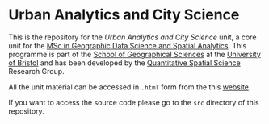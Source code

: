 # Urban Analytics and City Science

This is the repository for the  *Urban Analytics and City Science* unit, a 
core unit for the [MSc in Geographic Data Science and Spatial Analytics](http://www.bristol.ac.uk/study/postgraduate/2022/sci/msc-geographic-data-science-and-spatial-analytics/#:~:text=The%20MSc%20in%20Geographic%20Data%20Science%20and%20Spatial%20Analytics%20builds,quantitative%20geography%20and%20spatial%20analysis.). 
This programme is part of the [School of Geographical Sciences](http://www.bristol.ac.uk/geography/) 
at the [University of Bristol](https://www.bristol.ac.uk/) and 
has been developed by the [Quantitative Spatial Science](https://quss.blogs.bristol.ac.uk/research_people/) 
Research Group.

All the unit material can be accessed in `.html` form from the this [website](https://etranos.info/urban_analytics_city_science/).

If you want to access the source code please go to the `src` directory of this
repository.
